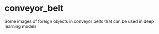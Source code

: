 # conveyor_belt
Some images of foreign objects in conveyor belts that can be used in deep learning models
